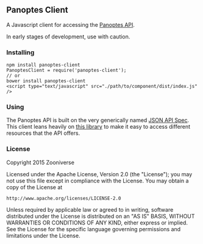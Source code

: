 ## Panoptes Client

A Javascript client for accessing the [Panoptes API](github.com/zooniverse/Panoptes).

In early stages of development, use with caution.

### Installing

```
npm install panoptes-client
PanoptesClient = require('panoptes-client');
// or
bower install panoptes-client
<script type="text/javascript" src="./path/to/component/dist/index.js" />
```

### Using

The Panoptes API is built on the very generically named [JSON API Spec](http://jsonapi.org/). This client leans heavily on [this library](https://github.com/brian-c/json-api-client) to make it easy to access different resources that the API offers.

### License

Copyright 2015 Zooniverse

Licensed under the Apache License, Version 2.0 (the "License");
you may not use this file except in compliance with the License.
You may obtain a copy of the License at

    http://www.apache.org/licenses/LICENSE-2.0

Unless required by applicable law or agreed to in writing, software
distributed under the License is distributed on an "AS IS" BASIS,
WITHOUT WARRANTIES OR CONDITIONS OF ANY KIND, either express or implied.
See the License for the specific language governing permissions and
limitations under the License.
